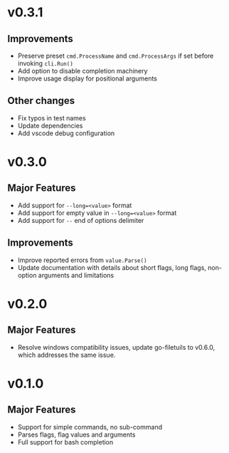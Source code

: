 # v0.3.1

## Improvements

- Preserve preset `cmd.ProcessName` and `cmd.ProcessArgs` if set before invoking
  `cli.Run()`
- Add option to disable completion machinery
- Improve usage display for positional arguments

## Other changes

- Fix typos in test names
- Update dependencies
- Add vscode debug configuration


# v0.3.0

## Major Features

- Add support for `--long=<value>` format
- Add support for empty value in `--long=<value>` format
- Add support for `--` end of options delimiter

## Improvements

- Improve reported errors from `value.Parse()`
- Update documentation with details about short flags, long flags, non-option
  arguments and limitations

# v0.2.0

## Major Features

- Resolve windows compatibility issues, update go-filetuils to v0.6.0, which
  addresses the same issue.

# v0.1.0

## Major Features

- Support for simple commands, no sub-command
- Parses flags, flag values and arguments
- Full support for bash completion
